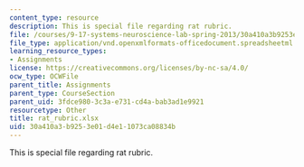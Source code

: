```yaml
---
content_type: resource
description: This is special file regarding rat rubric.
file: /courses/9-17-systems-neuroscience-lab-spring-2013/30a410a3b9253e01d4e11073ca08834b_rat_rubric.xlsx
file_type: application/vnd.openxmlformats-officedocument.spreadsheetml.sheet
learning_resource_types:
- Assignments
license: https://creativecommons.org/licenses/by-nc-sa/4.0/
ocw_type: OCWFile
parent_title: Assignments
parent_type: CourseSection
parent_uid: 3fdce980-3c3a-e731-cd4a-bab3ad1e9921
resourcetype: Other
title: rat_rubric.xlsx
uid: 30a410a3-b925-3e01-d4e1-1073ca08834b
---
```

This is special file regarding rat rubric.